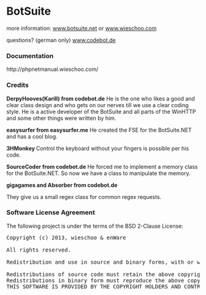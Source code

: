 BotSuite
========

more information:
www.botsuite.net or 
www.wieschoo.com

questions? (german only)
www.codebot.de

<h3>Documentation</h3>
http://phpnetmanual.wieschoo.com/

<h3>Credits</h3>
<b>DerpyHooves(Karill) from codebot.de</b>
He is the one who likes a good and clear class design and who gets on our nerves till we use a clear coding style.
He is a active developer of the BotSuite and all parts of the WinHTTP and some other things were written by him.

<b>easysurfer from easysurfer.me</b>
He created the FSE for the BotSuite.NET and has a cool blog.

<b>3HMonkey </b>
Control the keyboard without your fingers is possible per his code.


<b>SourceCoder from codebot.de</b>
He forced me to implement a memory class for the BotSuite.NET. So now we have a class to manipulate the memory.

<b>gigagames and Absorber from codebot.de</b>

They give us a small regex class for common regex requests.

<h3>Software License Agreement</h3>

The following project is under the terms of the BSD 2-Clause License:
<pre>
Copyright (c) 2013, wieschoo & enWare

All rights reserved.

Redistribution and use in source and binary forms, with or without modification, are permitted provided that the following conditions are met:

Redistributions of source code must retain the above copyright notice, this list of conditions and the following disclaimer.
Redistributions in binary form must reproduce the above copyright notice, this list of conditions and the following disclaimer in the documentation and/or other materials provided with the distribution.
THIS SOFTWARE IS PROVIDED BY THE COPYRIGHT HOLDERS AND CONTRIBUTORS “AS IS” AND ANY EXPRESS OR IMPLIED WARRANTIES, INCLUDING, BUT NOT LIMITED TO, THE IMPLIED WARRANTIES OF MERCHANTABILITY AND FITNESS FOR A PARTICULAR PURPOSE ARE DISCLAIMED. IN NO EVENT SHALL THE COPYRIGHT HOLDER OR CONTRIBUTORS BE LIABLE FOR ANY DIRECT, INDIRECT, INCIDENTAL, SPECIAL, EXEMPLARY, OR CONSEQUENTIAL DAMAGES (INCLUDING, BUT NOT LIMITED TO, PROCUREMENT OF SUBSTITUTE GOODS OR SERVICES; LOSS OF USE, DATA, OR PROFITS; OR BUSINESS INTERRUPTION) HOWEVER CAUSED AND ON ANY THEORY OF LIABILITY, WHETHER IN CONTRACT, STRICT LIABILITY, OR TORT (INCLUDING NEGLIGENCE OR OTHERWISE) ARISING IN ANY WAY OUT OF THE USE OF THIS SOFTWARE, EVEN IF ADVISED OF THE POSSIBILITY OF SUCH DAMAGE.
</pre>
